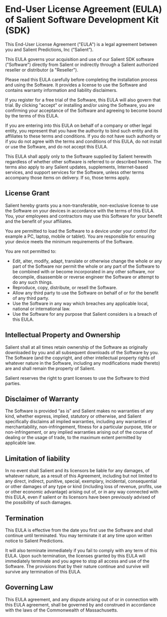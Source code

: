 # End-User License Agreement (EULA) of Salient Software Development Kit (SDK)

This End-User License Agreement ("EULA") is a legal agreement between you and Salient Predictions, Inc (“Salient”).

This EULA governs your acquisition and use of our Salient SDK software ("Software") directly from Salient or indirectly through a Salient authorized reseller or distributor (a "Reseller").

Please read this EULA carefully before completing the installation process and using the Software. It provides a license to use the Software and contains warranty information and liability disclaimers.

If you register for a free trial of the Software, this EULA will also govern that trial. By clicking "accept" or installing and/or using the Software, you are confirming your acceptance of the Software and agreeing to become bound by the terms of this EULA.

If you are entering into this EULA on behalf of a company or other legal entity, you represent that you have the authority to bind such entity and its affiliates to these terms and conditions. If you do not have such authority or if you do not agree with the terms and conditions of this EULA, do not install or use the Software, and do not accept this EULA.

This EULA shall apply only to the Software supplied by Salient herewith regardless of whether other software is referred to or described herein. The terms also apply to any Salient updates, supplements, Internet-based services, and support services for the Software, unless other terms accompany those items on delivery. If so, those terms apply.

## License Grant

Salient hereby grants you a non-transferable, non-exclusive license to use the Software on your devices in accordance with the terms of this EULA. You, your employees and contractors may use this Software for your benefit and the benefit of your affiliates.

You are permitted to load the Software to a device under your control (for example a PC, laptop, mobile or tablet). You are responsible for ensuring your device meets the minimum requirements of the Software.

You are not permitted to:

* Edit, alter, modify, adapt, translate or otherwise change the whole or any part of the Software nor permit the whole or any part of the Software to be combined with or become incorporated in any other software, nor decompile, disassemble or reverse engineer the Software or attempt to do any such things.
* Reproduce, copy, distribute, or resell the Software.
* Allow any third party to use the Software on behalf of or for the benefit of any third party.
* Use the Software in any way which breaches any applicable local, national or international law.
* Use the Software for any purpose that Salient considers is a breach of this EULA. 

## Intellectual Property and Ownership

Salient shall at all times retain ownership of the Software as originally downloaded by you and all subsequent downloads of the Software by you. The Software (and the copyright, and other intellectual property rights of whatever nature in the Software, including any modifications made thereto) are and shall remain the property of Salient.

Salient reserves the right to grant licenses to use the Software to third parties.

## Disclaimer of Warranty 

The Software is provided “as is” and Salient makes no warranties of any kind, whether express, implied, statutory or otherwise, and Salient specifically disclaims all implied warranties, including any warranties of merchantability, non-infringement, fitness for a particular purpose, title or non-infringement, or any implied warranties arising out of the course of dealing or the usage of trade, to the maximum extent permitted by applicable law.  

## Limitation of liability

In no event shall Salient and its licensors be liable for any damages, of whatever nature, as a result of this Agreement, including but not limited to any direct, indirect, punitive, special, exemplary, incidental, consequential or other damages of any type or kind (including loss of revenue, profits, use or other economic advantage) arising out of, or in any way connected with this EULA, even if salient or its  licensors have been previously advised of the possibility of such damages.

## Termination

This EULA is effective from the date you first use the Software and shall continue until terminated. You may terminate it at any time upon written notice to Salient Predictions.

It will also terminate immediately if you fail to comply with any term of this EULA. Upon such termination, the licenses granted by this EULA will immediately terminate and you agree to stop all access and use of the Software. The provisions that by their nature continue and survive will survive any termination of this EULA.

## Governing Law

This EULA agreement, and any dispute arising out of or in connection with this EULA agreement, shall be governed by and construed in accordance with the laws of the Commonwealth of Massachusetts.

